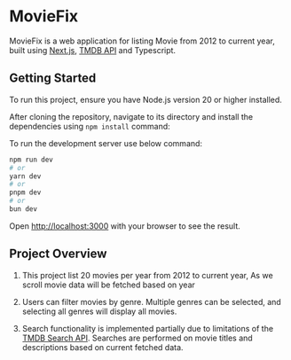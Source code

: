 # MovieFix

MovieFix is a web application for listing Movie from 2012 to current year, built using [Next.js](https://nextjs.org/), [TMDB API](https://developer.themoviedb.org/reference/discover-movie) and Typescript.

## Getting Started

To run this project, ensure you have Node.js version 20 or higher installed.

After cloning the repository, navigate to its directory and install the dependencies using `npm install` command:

To run the development server use below command:

```bash
npm run dev
# or
yarn dev
# or
pnpm dev
# or
bun dev
```

Open [http://localhost:3000](http://localhost:3000) with your browser to see the result.

## Project Overview

1. This project list 20 movies per year from 2012 to current year, As we scroll movie data will be fetched based on year

2. Users can filter movies by genre. Multiple genres can be selected, and selecting all genres will display all movies.

3. Search functionality is implemented partially due to limitations of the  [TMDB Search API](https://developer.themoviedb.org/docs/search-and-query-for-details). Searches are performed on movie titles and descriptions based on current fetched data.
